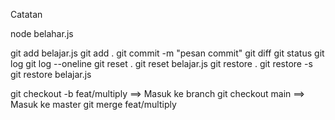 Catatan

node belahar.js

git add belajar.js
git add .
git commit -m "pesan commit"
git diff
git status
git log
git log --oneline
git reset . 
git reset belajar.js
git restore .
git restore -s
git restore belajar.js

git checkout -b feat/multiply ==> Masuk ke branch
git checkout main             ==> Masuk ke master
git merge feat/multiply